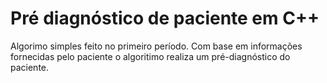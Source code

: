 # Pré diagnóstico de paciente em C++

Algorimo simples feito no primeiro período. Com base em informações fornecidas pelo paciente o algoritimo realiza um pré-diagnóstico do paciente.

